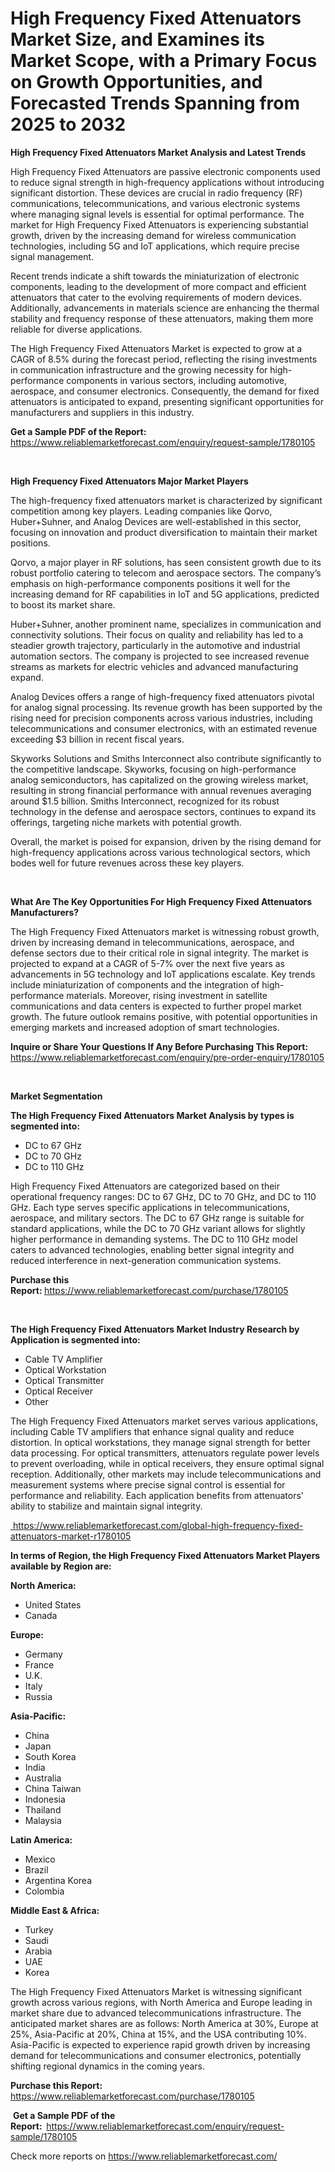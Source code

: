 <p><h1>High Frequency Fixed Attenuators Market Size, and Examines its Market Scope, with a Primary Focus on Growth Opportunities, and Forecasted Trends Spanning from 2025 to 2032</h1></p><p><strong>High Frequency Fixed Attenuators Market Analysis and Latest Trends</strong></p>
<p><p>High Frequency Fixed Attenuators are passive electronic components used to reduce signal strength in high-frequency applications without introducing significant distortion. These devices are crucial in radio frequency (RF) communications, telecommunications, and various electronic systems where managing signal levels is essential for optimal performance. The market for High Frequency Fixed Attenuators is experiencing substantial growth, driven by the increasing demand for wireless communication technologies, including 5G and IoT applications, which require precise signal management.</p><p>Recent trends indicate a shift towards the miniaturization of electronic components, leading to the development of more compact and efficient attenuators that cater to the evolving requirements of modern devices. Additionally, advancements in materials science are enhancing the thermal stability and frequency response of these attenuators, making them more reliable for diverse applications.</p><p>The High Frequency Fixed Attenuators Market is expected to grow at a CAGR of 8.5% during the forecast period, reflecting the rising investments in communication infrastructure and the growing necessity for high-performance components in various sectors, including automotive, aerospace, and consumer electronics. Consequently, the demand for fixed attenuators is anticipated to expand, presenting significant opportunities for manufacturers and suppliers in this industry.</p></p>
<p><strong>Get a Sample PDF of the Report:&nbsp;</strong> <a href="https://www.reliablemarketforecast.com/enquiry/request-sample/1780105?utm_campaign=3045&utm_medium=2&utm_source=Github&utm_content=ia&utm_term=25032025&utm_id=high-frequency-fixed-attenuators">https://www.reliablemarketforecast.com/enquiry/request-sample/1780105</a></p>
<p>&nbsp;</p>
<p><strong>High Frequency Fixed Attenuators Major Market Players</strong></p>
<p><p>The high-frequency fixed attenuators market is characterized by significant competition among key players. Leading companies like Qorvo, Huber+Suhner, and Analog Devices are well-established in this sector, focusing on innovation and product diversification to maintain their market positions. </p><p>Qorvo, a major player in RF solutions, has seen consistent growth due to its robust portfolio catering to telecom and aerospace sectors. The company’s emphasis on high-performance components positions it well for the increasing demand for RF capabilities in IoT and 5G applications, predicted to boost its market share.</p><p>Huber+Suhner, another prominent name, specializes in communication and connectivity solutions. Their focus on quality and reliability has led to a steadier growth trajectory, particularly in the automotive and industrial automation sectors. The company is projected to see increased revenue streams as markets for electric vehicles and advanced manufacturing expand.</p><p>Analog Devices offers a range of high-frequency fixed attenuators pivotal for analog signal processing. Its revenue growth has been supported by the rising need for precision components across various industries, including telecommunications and consumer electronics, with an estimated revenue exceeding $3 billion in recent fiscal years.</p><p>Skyworks Solutions and Smiths Interconnect also contribute significantly to the competitive landscape. Skyworks, focusing on high-performance analog semiconductors, has capitalized on the growing wireless market, resulting in strong financial performance with annual revenues averaging around $1.5 billion. Smiths Interconnect, recognized for its robust technology in the defense and aerospace sectors, continues to expand its offerings, targeting niche markets with potential growth.</p><p>Overall, the market is poised for expansion, driven by the rising demand for high-frequency applications across various technological sectors, which bodes well for future revenues across these key players.</p></p>
<p>&nbsp;</p>
<p><strong>What Are The Key Opportunities For High Frequency Fixed Attenuators Manufacturers?</strong></p>
<p><p>The High Frequency Fixed Attenuators market is witnessing robust growth, driven by increasing demand in telecommunications, aerospace, and defense sectors due to their critical role in signal integrity. The market is projected to expand at a CAGR of 5-7% over the next five years as advancements in 5G technology and IoT applications escalate. Key trends include miniaturization of components and the integration of high-performance materials. Moreover, rising investment in satellite communications and data centers is expected to further propel market growth. The future outlook remains positive, with potential opportunities in emerging markets and increased adoption of smart technologies.</p></p>
<p><strong>Inquire or Share Your Questions If Any Before Purchasing This Report:</strong> <a href="https://www.reliablemarketforecast.com/enquiry/pre-order-enquiry/1780105?utm_campaign=3045&utm_medium=2&utm_source=Github&utm_content=ia&utm_term=25032025&utm_id=high-frequency-fixed-attenuators">https://www.reliablemarketforecast.com/enquiry/pre-order-enquiry/1780105</a></p>
<p>&nbsp;</p>
<p><strong>Market Segmentation</strong></p>
<p><strong>The High Frequency Fixed Attenuators Market Analysis by types is segmented into:</strong></p>
<p><ul><li>DC to 67 GHz</li><li>DC to 70 GHz</li><li>DC to 110 GHz</li></ul></p>
<p><p>High Frequency Fixed Attenuators are categorized based on their operational frequency ranges: DC to 67 GHz, DC to 70 GHz, and DC to 110 GHz. Each type serves specific applications in telecommunications, aerospace, and military sectors. The DC to 67 GHz range is suitable for standard applications, while the DC to 70 GHz variant allows for slightly higher performance in demanding systems. The DC to 110 GHz model caters to advanced technologies, enabling better signal integrity and reduced interference in next-generation communication systems.</p></p>
<p><strong>Purchase this Report:&nbsp;</strong><a href="https://www.reliablemarketforecast.com/purchase/1780105?utm_campaign=3045&utm_medium=2&utm_source=Github&utm_content=ia&utm_term=25032025&utm_id=high-frequency-fixed-attenuators">https://www.reliablemarketforecast.com/purchase/1780105</a></p>
<p>&nbsp;</p>
<p><strong>The High Frequency Fixed Attenuators Market Industry Research by Application is segmented into:</strong></p>
<p><ul><li>Cable TV Amplifier</li><li>Optical Workstation</li><li>Optical Transmitter</li><li>Optical Receiver</li><li>Other</li></ul></p>
<p><p>The High Frequency Fixed Attenuators market serves various applications, including Cable TV amplifiers that enhance signal quality and reduce distortion. In optical workstations, they manage signal strength for better data processing. For optical transmitters, attenuators regulate power levels to prevent overloading, while in optical receivers, they ensure optimal signal reception. Additionally, other markets may include telecommunications and measurement systems where precise signal control is essential for performance and reliability. Each application benefits from attenuators' ability to stabilize and maintain signal integrity.</p></p>
<p><a href="https://www.reliablemarketforecast.com/global-high-frequency-fixed-attenuators-market-r1780105?utm_campaign=3045&utm_medium=2&utm_source=Github&utm_content=ia&utm_term=25032025&utm_id=high-frequency-fixed-attenuators">&nbsp;https://www.reliablemarketforecast.com/global-high-frequency-fixed-attenuators-market-r1780105</a></p>
<p><strong>In terms of Region, the High Frequency Fixed Attenuators Market Players available by Region are:</strong></p>
<p>
    <p> <strong> North America: </strong>
        <ul>
            <li>United States</li>
            <li>Canada</li>
        </ul>
        </p> 
    <p> <strong> Europe: </strong>
        <ul>
            <li>Germany</li>
            <li>France</li>
            <li>U.K.</li>
            <li>Italy</li>
            <li>Russia</li>
        </ul>
        </p> 
    <p> <strong> Asia-Pacific: </strong>
        <ul>
            <li>China</li>
            <li>Japan</li>
            <li>South Korea</li>
            <li>India</li>
            <li>Australia</li>
            <li>China Taiwan</li>
            <li>Indonesia</li>
            <li>Thailand</li>
            <li>Malaysia</li>
        </ul>
        </p> 
    <p> <strong> Latin America: </strong>
        <ul>
            <li>Mexico</li>
            <li>Brazil</li>
            <li>Argentina Korea</li>
            <li>Colombia</li>
        </ul>
        </p> 
    <p> <strong> Middle East & Africa: </strong>
        <ul>
            <li>Turkey</li>
            <li>Saudi</li>
            <li>Arabia</li>
            <li>UAE</li>
            <li>Korea</li>
        </ul>
    </p>
    </p>
<p><p>The High Frequency Fixed Attenuators Market is witnessing significant growth across various regions, with North America and Europe leading in market share due to advanced telecommunications infrastructure. The anticipated market shares are as follows: North America at 30%, Europe at 25%, Asia-Pacific at 20%, China at 15%, and the USA contributing 10%. Asia-Pacific is expected to experience rapid growth driven by increasing demand for telecommunications and consumer electronics, potentially shifting regional dynamics in the coming years.</p></p>
<p><strong>Purchase this Report: </strong><a href="https://www.reliablemarketforecast.com/purchase/1780105?utm_campaign=3045&utm_medium=2&utm_source=Github&utm_content=ia&utm_term=25032025&utm_id=high-frequency-fixed-attenuators">https://www.reliablemarketforecast.com/purchase/1780105</a></p>
<p>&nbsp;<strong>Get a Sample PDF of the Report:&nbsp;&nbsp;</strong><a href="https://www.reliablemarketforecast.com/enquiry/request-sample/1780105?utm_campaign=3045&utm_medium=2&utm_source=Github&utm_content=ia&utm_term=25032025&utm_id=high-frequency-fixed-attenuators">https://www.reliablemarketforecast.com/enquiry/request-sample/1780105</a></p>
<p><strong></strong></p>
<p>Check more reports on <a href="https://www.reliablemarketforecast.com/?utm_campaign=3045&utm_medium=2&utm_source=Github&utm_content=ia&utm_term=25032025&utm_id=high-frequency-fixed-attenuators">https://www.reliablemarketforecast.com/</a></p>
